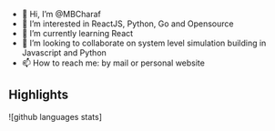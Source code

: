 - 👋 Hi, I’m @MBCharaf
- 👀 I’m interested in ReactJS, Python, Go and Opensource
- 🌱 I’m currently learning React
- 💞️ I’m looking to collaborate on system level simulation building in Javascript and Python
- 📫 How to reach me: by mail or personal website
## Highlights
![github languages stats]
<!---
MBCharaf/MBCharaf is a ✨ special ✨ repository because its `README.md` (this file) appears on your GitHub profile.
You can click the Preview link to take a look at your changes.
--->
